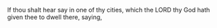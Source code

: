 If thou shalt hear say in one of thy cities, which the LORD thy God hath given thee to dwell there, saying,
